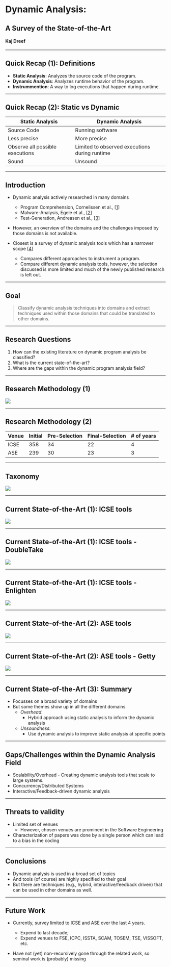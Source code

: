 # Dynamic Analysis: 
## A Survey of the State-of-the-Art
#### Kaj Dreef

----

## Quick Recap (1): Definitions

+ **Static Analysis**: Analyzes the source code of the program.
+ **Dynamic Analysis**: Analyzes runtime behavior of the program.
+ **Instrummention**: A way to log executions that happen during runtime.

----

## Quick Recap (2): Static vs Dynamic

| **Static Analysis**             | **Dynamic Analysis**                          |
|---------------------------------|-----------------------------------------------|
| Source Code                     | Running software                              |
| Less precise                    | More precise                                  |
| Observe all possible executions | Limited to observed executions during runtime |
| Sound                           | Unsound                                       |

----

## Introduction

+ Dynamic analysis actively researched in many domains
    + Program Comprehension, Cornelissen et al., [[1](https://www.researchgate.net/profile/Leon_Moonen/publication/224401954_A_Systematic_Survey_of_Program_Comprehension_through_Dynamic_Analysis/links/0912f50a365289ecd7000000.pdf)]
    + Malware-Analysis, Egele et al., [[2](https://sites.cs.ucsb.edu/~chris/research/doc/acmsurvey12_dynamic.pdf)]
    + Test-Generation, Andreasen et al., [[3](http://mp.binaervarianz.de/js_survey_2017.pdf)]

+ However, an overview of the domains and the challenges imposed by those domains is not available.

+ Closest is a survey of dynamic analysis tools which has a narrower scope [[4](https://link.springer.com/chapter/10.1007%2F978-3-319-11933-5_13)]
    + Compares different approaches to instrument a program.
    + Compare different dynamic analysis tools, however, the selection discussed is more limited and much of the newly published research is left out.


----

## Goal

> Classify dynamic analysis techniques into domains and extract techniques used within those domains that could be translated to other domains.

----

## Research Questions

1. How can the existing literature on dynamic program analysis be classified?
2. What is the current state-of-the-art?
3. Where are the gaps within the dynamic program analysis field?


----

## Research Methodology (1)

![](./img/survey_process.png)

----

## Research Methodology (2)

| **Venue** | **Initial** | **Pre-Selection**   | **Final-Selection** | **# of years** |
|-----------|-------------|---------------------|---------------------|----------------|
| ICSE      | 358         |  34                 | 22                  | 4              |
| ASE       | 239         |  30                 | 23                  | 3              |

----

## Taxonomy

![](./img/taxonomy.png)

----

## Current State-of-the-Art (1): ICSE tools

![](./img/tools-icse.png)

----

## Current State-of-the-Art (1): ICSE tools - DoubleTake

![](./img/tools-icse-doubletake.png)

----

## Current State-of-the-Art (1): ICSE tools - Enlighten

![](./img/tools-icse-enlighten.png)

----

## Current State-of-the-Art (2): ASE tools

![](./img/tools-ase.png)<!-- .element height="70%" width="70%" -->

----

## Current State-of-the-Art (2): ASE tools - Getty

![](./img/tools-ase-getty.png)<!-- .element height="70%" width="70%" -->

----

## Current State-of-the-Art (3): Summary

+ Focusses on a broad variety of domains
+ But some themes show up in all the different domains
    + *Overhead*: 
        + Hybrid approach using static analysis to inform the dynamic analysis
    + *Unsoundness*:
        + Use dynamic analysis to improve static analysis at specific points

----

## Gaps/Challenges within the Dynamic Analysis Field

+ Scalability/Overhead - Creating dynamic analysis tools that scale to large systems.
+ Concurrency/Distributed Systems
+ Interactive/Feedback-driven dynamic analysis

----

## Threats to validity

+ Limited set of venues
    + However, chosen venues are prominent in the Software Engineering
+ Characterization of papers was done by a single person which can lead to a bias in the coding


----

## Conclusions

+ Dynamic analysis is used in a broad set of topics
+ And tools (of course) are highly specified to their goal
+ But there are techniques (e.g., hybrid, interactive/feedback driven) that can be used in other domains as well.

----

## Future Work

+ Currently, survey limited to ICSE and ASE over the last 4 years.
    + Expend to last decade;
    + Expend venues to FSE, ICPC, ISSTA, SCAM, TOSEM, TSE, VISSOFT, etc.

+ Have not (yet) non-recursively gone through the related work, so seminal work is (probably) missing